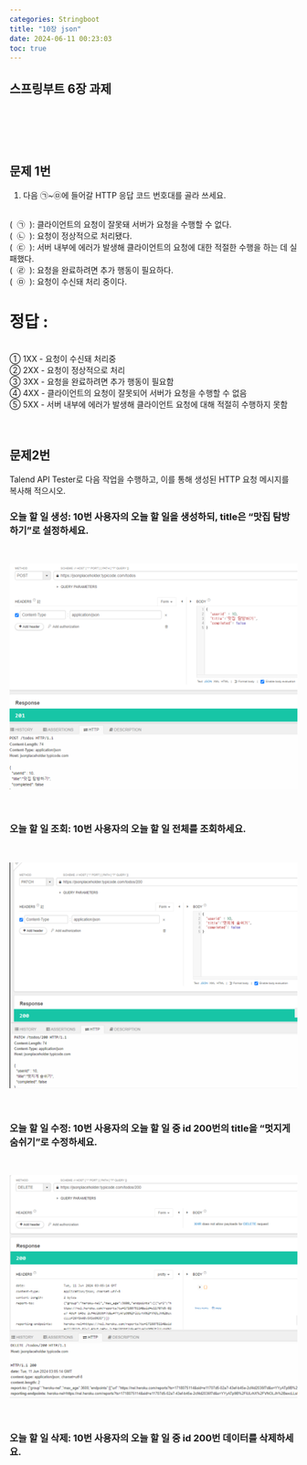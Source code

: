 ```yaml
---
categories: Stringboot
title: "10장 json"
date: 2024-06-11 00:23:03
toc: true
---
```


## 스프링부트 6장 과제

  <br> 
  <br>
  <br>
  <br>

## 문제 1번

1. 다음 ㉠~㉤에 들어갈 HTTP 응답 코드 번호대를 골라 쓰세요.<br>
<br>
(  ㉠  ): 클라이언트의 요청이 잘못돼 서버가 요청을 수행할 수 없다. <br>
(  ㉡  ): 요청이 정상적으로 처리됐다. <br>
(  ㉢  ): 서버 내부에 에러가 발생해 클라이언트의 요청에 대한 적절한 수행을 하는 데 실패했다. <br>
(  ㉣  ): 요청을 완료하려면 추가 행동이 필요하다. <br>
(  ㉤  ): 요청이 수신돼 처리 중이다. <br>

# 정답 :
<br>
① 1XX  - 요청이 수신돼 처리중<br>
② 2XX - 요청이 정상적으로 처리<br>
③ 3XX - 요청을 완료하려면 추가 행동이 필요함<br>
④ 4XX - 클라이언트의 요청이 잘못되어 서버가 요청을 수행할 수 없음<br>
⑤ 5XX - 서버 내부에 에러가 발생해 클라이언트 요청에 대해 적절히 수행하지 못함<br>

<br>
<br>

## 문제2번
Talend API Tester로 다음 작업을 수행하고, 이를 통해 생성된 HTTP 요청 메시지를 복사해 적으시오.

### 오늘 할 일 생성: 10번 사용자의 오늘 할 일을 생성하되, title은 “맛집 탐방하기”로 설정하세요.
<br>

![test](https://github.com/leejieun9/leejieun9.github.io/blob/master/docs/assets/images/selfcheak1.PNG?raw=true)

<br>

### 오늘 할 일 조회: 10번 사용자의 오늘 할 일 전체를 조회하세요.

<br>

![test](https://github.com/leejieun9/leejieun9.github.io/blob/master/docs/assets/images/selfcheak2.png?raw=true)

<br>

### 오늘 할 일 수정: 10번 사용자의 오늘 할 일 중 id 200번의 title을 “멋지게 숨쉬기”로 수정하세요.

<br>

![test](https://github.com/leejieun9/leejieun9.github.io/blob/master/docs/assets/images/selfcheak3.png?raw=true)

<br>

### 오늘 할 일 삭제: 10번 사용자의 오늘 할 일 중 id 200번 데이터를 삭제하세요.

<br>
<br>
<br>
